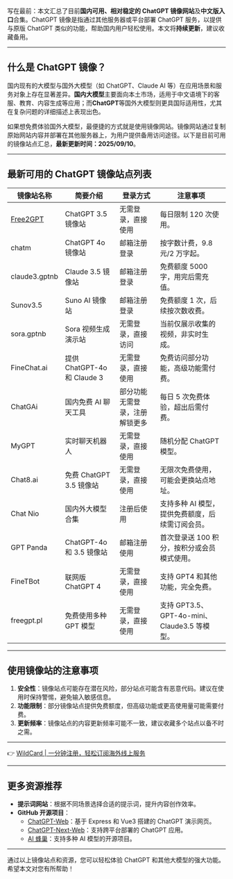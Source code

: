 写在最前：本文汇总了目前**国内可用、相对稳定的 ChatGPT 镜像网站**及**中文版入口**合集。ChatGPT 镜像是指通过其他服务器或平台部署 ChatGPT 服务，以提供与原版 ChatGPT 类似的功能，帮助国内用户轻松使用。本文将**持续更新**，建议收藏备用。

---

## 什么是 ChatGPT 镜像？

国内现有的大模型与国外大模型（如 ChatGPT、Claude AI 等）在应用场景和服务对象上存在显著差异。**国内大模型**主要面向本土市场，适用于中文语境下的客服、教育、内容生成等应用；而**ChatGPT**等国外大模型则更具国际适用性，尤其在复杂问题的详细描述上表现出色。

如果想免费体验国外大模型，最便捷的方式就是使用镜像网站。镜像网站通过复制原始网站内容并部署在其他服务器上，为用户提供备用访问途径。以下是目前可用的镜像站点汇总，**最新更新时间：2025/09/10**。

---

## 最新可用的 ChatGPT 镜像站点列表

| **镜像站名称**       | **简要介绍**                     | **登录方式**               | **注意事项**                                                                 |
|----------------------|----------------------------------|----------------------------|------------------------------------------------------------------------------|
| [Free2GPT](https://bit.ly/bewildcard) | ChatGPT 3.5 镜像站            | 无需登录，直接使用          | 每日限制 120 次使用。                                                        |
| chatm               | ChatGPT 4o 镜像站               | 邮箱注册登录                | 按字数计费，9.8 元/2 万字起。                                               |
| claude3.gptnb       | Claude 3.5 镜像站               | 邮箱注册登录                | 免费额度 5000 字，用完后需充值。                                             |
| Sunov3.5            | Suno AI 镜像站                  | 邮箱注册登录                | 免费额度 1 次，后续按次数收费。                                              |
| sora.gptnb          | Sora 视频生成演示站             | 无需登录，直接访问          | 当前仅展示收集的视频，非实时生成。                                           |
| FineChat.ai         | 提供 ChatGPT-4o 和 Claude 3     | 无需登录，直接使用          | 免费访问部分功能，高级功能需付费。                                           |
| ChatGAi             | 国内免费 AI 聊天工具            | 部分功能无需登录，注册解锁更多 | 每日 5 次免费体验，超出后需付费。                                            |
| MyGPT               | 实时聊天机器人                  | 无需登录，直接使用          | 随机分配 ChatGPT 模型。                                                     |
| Chat8.ai            | 免费 ChatGPT 3.5 镜像站         | 无需登录，直接使用          | 无限次免费使用，可能会更换站点地址。                                         |
| Chat Nio            | 国内外大模型合集                | 注册后使用                  | 支持多种 AI 模型，提供免费额度，后续需订阅会员。                              |
| GPT Panda           | ChatGPT-4o 和 3.5 镜像站        | 邮箱注册使用                | 首次登录送 100 积分，按积分或会员模式使用。                                   |
| FineTBot            | 联网版 ChatGPT 4               | 无需登录，直接使用          | 支持 GPT4 和其他功能，完全免费。                                             |
| freegpt.pl          | 免费使用多种 GPT 模型           | 无需登录，直接使用          | 支持 GPT3.5、GPT-4o-mini、Claude3.5 等模型。                                 |

---

## 使用镜像站的注意事项

1. **安全性**：镜像站点可能存在潜在风险，部分站点可能含有恶意代码。建议在使用时保持警惕，避免输入敏感信息。
2. **功能限制**：部分镜像站点提供免费额度，但高级功能或更高使用量可能需要付费。
3. **更新频率**：镜像站点的内容更新频率可能不一致，建议收藏多个站点以备不时之需。

---

👉 [WildCard | 一分钟注册，轻松订阅海外线上服务](https://bit.ly/bewildcard)

---

## 更多资源推荐

- **提示词网站**：根据不同场景选择合适的提示词，提升内容创作效率。
- **GitHub 开源项目**：
  - [ChatGPT-Web](https://bit.ly/bewildcard)：基于 Express 和 Vue3 搭建的 ChatGPT 演示网页。
  - [ChatGPT-Next-Web](https://bit.ly/bewildcard)：支持跨平台部署的 ChatGPT 应用。
  - [AI 蜂巢](https://bit.ly/bewildcard)：支持多种 AI 模型的开源项目。

---

通过以上镜像站点和资源，您可以轻松体验 ChatGPT 和其他大模型的强大功能。希望本文对您有所帮助！